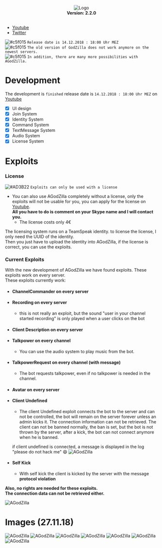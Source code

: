 <p align="center">
  <br>
  <img alt="Logo" src="https://files.catbox.moe/1tk07f.png" />
  <br>
    <b>Version: 2.2.0 </b>
  <br><br>
 </p>


- [Youtube](https://www.youtube.com/channel/UCgfXkVhgB1urzdvCJt6gR_w)  
- [Twitter](https://twitter.com/cydolo)     

![#c5f015](https://placehold.it/15/c5f015/000000?text=+) `Release date is 14.12.2018 : 18:00 Uhr MEZ`  
![#c5f015](https://placehold.it/15/c5f015/000000?text=+) `The old version of GodZilla does not work anymore on the newest servers.`  
![#c5f015](https://placehold.it/15/c5f015/000000?text=+) `In addition, there are many more possibilities with AGodZilla.`  


# Development
The development is `finished` release date is `14.12.2018 : 18:00 Uhr MEZ` on [Youtube](https://www.youtube.com/channel/UCgfXkVhgB1urzdvCJt6gR_w)
- [x] UI design
- [x] Join System
- [x] Identity System
- [x] Command System
- [x] TextMessage System 
- [x] Audio System
- [x] License System

# Exploits

### License
![#AD3B22](https://placehold.it/15/AD3B22/000000?text=+) `Exploits can only be used with a license`    
- You can also use AGodZilla completely without a license, only the exploits will not be usable for you, you can apply for the license on [Youtube](https://www.youtube.com/channel/UCgfXkVhgB1urzdvCJt6gR_w).  
**All you have to do is comment on your Skype name and I will contact you.**
  * The license costs only 4€     
  
The licensing system runs on a TeamSpeak identity. to license the license, I only need the UUID of the identity.   
Then you just have to upload the identity into AGodZilla, if the license is correct, you can use the exploits.

### Current Exploits
With the new development of AGodZilla we have found exploits. These exploits work on every server.  
These exploits currently work:
- #### ChannelCommander on every server
- #### Recording on every server
  * this is not really an exploit, but the sound "user in your channel started recording" is only played when a user clicks on the bot
- #### Client Description on every server
- #### Talkpower on every channel
  * You can use the audio system to play music from the bot. 
- #### TalkpowerRequest on every channel (with message)
  * The bot requests talkpower, even if no talkpower is needed in the channel.
- #### Avatar on every server  
- #### Client Undefined  
  * The client Undefined exploit connects the bot to the server and can not be controlled, the bot will remain on the server forever unless an admin kicks it. The connection information can not be retrieved. The client can not be banned normally, the ban is set, but the bot is not thrown by the server, after a kick, the bot can not connect anymore when he is banned.   
    
   if client undefined is connected, a message is displayed in the log "please do not hack me" 😄
   ![AGodZilla](https://files.catbox.moe/yk4u7d.PNG)  
- #### Self Kick
  * With self kick the client is kicked by the server with the message **protocol violation**  
  
**Also, no rights are needed for these exploits.**  
**The connection data can not be retrieved either.**  

![AGodZilla](https://files.catbox.moe/yy85c2.png)

# Images (27.11.18)
![AGodZilla](https://files.catbox.moe/txfmor.png)
![AGodZilla](https://files.catbox.moe/y03mjy.png)
![AGodZilla](https://files.catbox.moe/epbifb.png)
![AGodZilla](https://files.catbox.moe/683xci.png)
![AGodZilla](https://files.catbox.moe/as3xjm.png)
![AGodZilla](https://files.catbox.moe/rmdyqu.png)
![AGodZilla](https://files.catbox.moe/x0rpkw.png)
